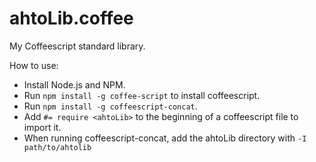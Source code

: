 # ahtoLib.coffee

My Coffeescript standard library.

How to use:
- Install Node.js and NPM.
- Run `npm install -g coffee-script` to install coffeescript.
- Run `npm install -g coffeescript-concat`.
- Add `#= require <ahtoLib>` to the beginning of a coffeescript file to import it.
- When running coffeescript-concat, add the ahtoLib directory with `-I path/to/ahtolib`
